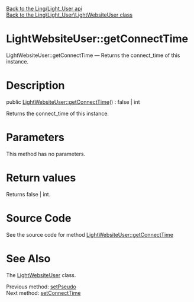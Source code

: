 [Back to the Ling/Light_User api](https://github.com/lingtalfi/Light_User/blob/master/doc/api/Ling/Light_User.md)<br>
[Back to the Ling\Light_User\LightWebsiteUser class](https://github.com/lingtalfi/Light_User/blob/master/doc/api/Ling/Light_User/LightWebsiteUser.md)


LightWebsiteUser::getConnectTime
================



LightWebsiteUser::getConnectTime — Returns the connect_time of this instance.




Description
================


public [LightWebsiteUser::getConnectTime](https://github.com/lingtalfi/Light_User/blob/master/doc/api/Ling/Light_User/LightWebsiteUser/getConnectTime.md)() : false | int




Returns the connect_time of this instance.




Parameters
================

This method has no parameters.


Return values
================

Returns false | int.








Source Code
===========
See the source code for method [LightWebsiteUser::getConnectTime](https://github.com/lingtalfi/Light_User/blob/master/LightWebsiteUser.php#L367-L370)


See Also
================

The [LightWebsiteUser](https://github.com/lingtalfi/Light_User/blob/master/doc/api/Ling/Light_User/LightWebsiteUser.md) class.

Previous method: [setPseudo](https://github.com/lingtalfi/Light_User/blob/master/doc/api/Ling/Light_User/LightWebsiteUser/setPseudo.md)<br>Next method: [setConnectTime](https://github.com/lingtalfi/Light_User/blob/master/doc/api/Ling/Light_User/LightWebsiteUser/setConnectTime.md)<br>

